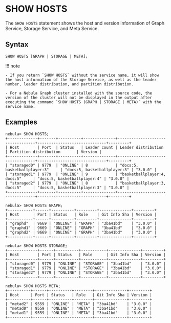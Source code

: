 # SHOW HOSTS

The `SHOW HOSTS` statement shows the host and version information of Graph Service, Storage Service, and Meta Service.

## Syntax

```ngql
SHOW HOSTS [GRAPH | STORAGE | META];
```

!!! note

    - If you return `SHOW HOSTS` without the service name, it will show the host information of the Storage Service, as well as the leader number, leader distribution, and partition distribution.
  
    - For a Nebula Graph cluster installed with the source code, the version of the cluster will not be displayed in the output after executing the command `SHOW HOSTS (GRAPH | STORAGE | META)` with the service name.


## Examples

```ngql
nebula> SHOW HOSTS;
+-------------+-------+----------+--------------+----------------------------------+------------------------------+---------+
| Host        | Port  | Status   | Leader count | Leader distribution              | Partition distribution       | Version |
+-------------+-------+----------+--------------+----------------------------------+------------------------------+---------+
| "storaged0" | 9779  | "ONLINE" | 8            | "docs:5, basketballplayer:3"     | "docs:5, basketballplayer:3" | "3.0.0" |
| "storaged1" | 9779  | "ONLINE" | 9            | "basketballplayer:4, docs:5"     | "docs:5, basketballplayer:4" | "3.0.0" |
| "storaged2" | 9779  | "ONLINE" | 8            | "basketballplayer:3, docs:5"     | "docs:5, basketballplayer:3" | "3.0.0" |
+-------------+-------+----------+--------------+----------------------------------+------------------------------+---------+

nebula> SHOW HOSTS GRAPH;
+-----------+------+----------+---------+--------------+---------+
| Host      | Port | Status   | Role    | Git Info Sha | Version |
+-----------+------+----------+---------+--------------+---------+
| "graphd"  | 9669 | "ONLINE" | "GRAPH" | "3ba41bd"    | "3.0.0" |
| "graphd1" | 9669 | "ONLINE" | "GRAPH" | "3ba41bd"    | "3.0.0" |
| "graphd2" | 9669 | "ONLINE" | "GRAPH" | "3ba41bd"    | "3.0.0" |
+-----------+------+----------+---------+--------------+---------+

nebula> SHOW HOSTS STORAGE;
+-------------+------+----------+-----------+--------------+---------+
| Host        | Port | Status   | Role      | Git Info Sha | Version |
+-------------+------+----------+-----------+--------------+---------+
| "storaged0" | 9779 | "ONLINE" | "STORAGE" | "3ba41bd"    | "3.0.0" |
| "storaged1" | 9779 | "ONLINE" | "STORAGE" | "3ba41bd"    | "3.0.0" |
| "storaged2" | 9779 | "ONLINE" | "STORAGE" | "3ba41bd"    | "3.0.0" |
+-------------+------+----------+-----------+--------------+---------+

nebula> SHOW HOSTS META;
+----------+------+----------+--------+--------------+---------+
| Host     | Port | Status   | Role   | Git Info Sha | Version |
+----------+------+----------+--------+--------------+---------+
| "metad2" | 9559 | "ONLINE" | "META" | "3ba41bd"    | "3.0.0" |
| "metad0" | 9559 | "ONLINE" | "META" | "3ba41bd"    | "3.0.0" |
| "metad1" | 9559 | "ONLINE" | "META" | "3ba41bd"    | "3.0.0" |
+----------+------+----------+--------+--------------+---------+
```
